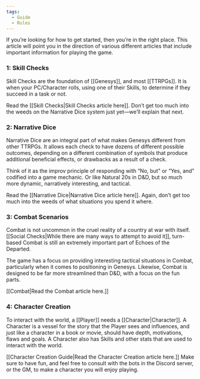 ```yaml
---
tags:
  - Guide
  - Rules
---
```

If you’re looking for how to get started, then you’re in the right place. This article will point you in the direction of various different articles that include important information for playing the game.

### 1: Skill Checks
Skill Checks are the foundation of [[Genesys]], and most [[TTRPGs]]. It is when your PC/Character rolls, using one of their Skills, to determine if they succeed in a task or not. 

Read the [[Skill Checks|Skill Checks article here]]. Don’t get too much into the weeds on the Narrative Dice system just yet—we’ll explain that next.


### 2: Narrative Dice
Narrative Dice are an integral part of what makes Genesys different from other TTRPGs. It allows each check to have dozens of different possible outcomes, depending on a different combination of symbols that produce additional beneficial effects, or drawbacks as a result of a check.

Think of it as the improv principle of responding with “No, but" or “Yes, and” codified into a game mechanic. Or like Natural 20s in D&D, but so much more dynamic, narratively interesting, and tactical.

Read the [[Narrative Dice|Narrative Dice article here]]. Again, don’t get too much into the weeds of what situations you spend it where.


### 3: Combat Scenarios
Combat is not uncommon in the cruel reality of a country at war with itself. [[Social Checks|While there are many ways to attempt to avoid it]], turn-based Combat is still an extremely important part of Echoes of the Departed. 

The game has a focus on providing interesting tactical situations in Combat, particularly when it comes to positioning in Genesys. Likewise, Combat is designed to be far more streamlined than D&D, with a focus on the fun parts.

[[Combat|Read the Combat article here.]]


### 4: Character Creation
To interact with the world, a [[Player]] needs a [[Character|Character]]. A Character is a vessel for the story that the Player sees and influences, and just like a character in a book or movie, should have depth, motivations, flaws and goals. A Character also has Skills and other stats that are used to interact with the world.

[[Character Creation Guide|Read the Character Creation article here.]] Make sure to have fun, and feel free to consult with the bots in the Discord server, or the GM, to make a character you will enjoy playing.